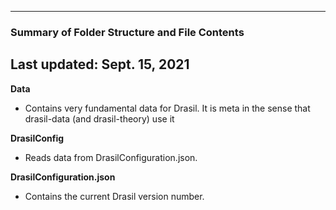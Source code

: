 --------------------------------------------------
### Summary of Folder Structure and File Contents
Last updated: Sept. 15, 2021
--------------------------------------------------

**Data**
  - Contains very fundamental data for Drasil. It is meta in the sense
    that drasil-data (and drasil-theory) use it

**DrasilConfig**
  - Reads data from DrasilConfiguration.json.

**DrasilConfiguration.json**
  - Contains the current Drasil version number.